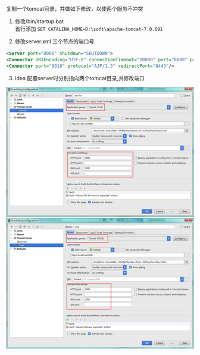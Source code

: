 复制一个tomcat目录，并做如下修改，以使两个服务不冲突
1. 修改/bin/startup.bat   
 首行添加 `SET CATALINA_HOME=D:\soft\apache-tomcat-7.0.691`

2. 修改server.xml 三个节点的端口号

```xml
<Server port="8006" shutdown="SHUTDOWN">  
<Connector URIEncoding="UTF-8" connectionTimeout="20000" port="8088" protocol="HTTP/1.1" redirectPort="8443"/>  
<Connector port="8010" protocol="AJP/1.3" redirectPort="8443"/>

```

3. idea 配置server时分别指向两个tomcat目录,并修改端口  

![idea-tomcat1](../assets/idea-tomcat1.jpg)
![idea-tomcat2](../assets/idea-tomcat2.jpg)
